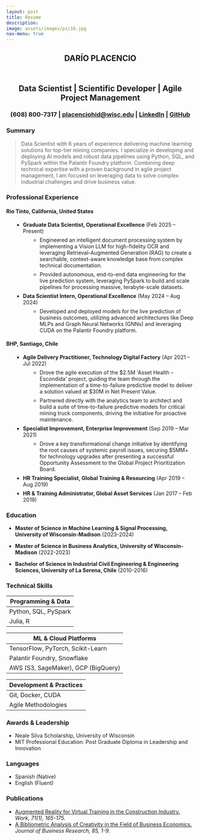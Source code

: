 ```yaml
---
layout: post
title: Resume
description: 
image: assets/images/pic16.jpg
nav-menu: true
---
```


<!-- One -->
<section id="one">
    <div class="inner">
       <header class="major">
          <h1>DARÍO PLACENCIO</h1>
       </header>

<!-- Content -->
<style>
    .centered {
        text-align: center;
    }
    .education-list li, .experience-list li {
        margin-bottom: 1em;
    }
    .experience-list ul {
        margin-top: 0.5em;
        margin-left: 1.5em;
    }
    .experience-list ul li {
        margin-bottom: 0.5em;
    }
</style>
<div class="centered">
    <h2 id="content">Data Scientist | Scientific Developer | Agile Project Management</h2>
    <h3>(608) 800-7317 | <a href="mailto:placenciohid@wisc.edu">placenciohid@wisc.edu</a> | <a href="https://linkedin.com/in/darioplacencio" target="_blank">LinkedIn</a> | <a href="https://placenciohid.github.io" target="_blank">GitHub</a></h3>
</div>

<div class="row">
    <div class="col-12">
        <h3>Summary</h3>
        <blockquote>
            <p>Data Scientist with 6 years of experience delivering machine learning solutions for top-tier mining companies. I specialize in developing and deploying AI models and robust data pipelines using Python, SQL, and PySpark within the Palantir Foundry platform. Combining deep technical expertise with a proven background in agile project management, I am focused on leveraging data to solve complex industrial challenges and drive business value.</p>
        </blockquote>
    </div>
</div>

<div class="row">
    <div class="col-12">
        <h3>Professional Experience</h3>
        <div class="experience-list">
            <h4><b>Rio Tinto, California, United States</b></h4>
            <ul>
                <li>
                    <b>Graduate Data Scientist, Operational Excellence</b> (Feb 2025 – Present)
                    <ul>
                        <li>Engineered an intelligent document processing system by implementing a Vision LLM for high-fidelity OCR and leveraging Retrieval-Augmented Generation (RAG) to create a searchable, context-aware knowledge base from complex technical documentation.</li>
                        <li>Provided autonomous, end-to-end data engineering for the live prediction system, leveraging PySpark to build and scale pipelines for processing massive, terabyte-scale datasets.</li>
                    </ul>
                </li>
                <li>
                    <b>Data Scientist Intern, Operational Excellence</b> (May 2024 – Aug 2024)
                    <ul>
                        <li>Developed and deployed models for the live prediction of business outcomes, utilizing advanced architectures like Deep MLPs and Graph Neural Networks (GNNs) and leveraging CUDA on the Palantir Foundry platform.</li>
                    </ul>
                </li>
            </ul>
            <h4><b>BHP, Santiago, Chile</b></h4>
            <ul>
                <li>
                    <b>Agile Delivery Practitioner, Technology Digital Factory</b> (Apr 2021 – Jul 2022)
                    <ul>
                        <li>Drove the agile execution of the $2.5M 'Asset Health – Escondida' project, guiding the team through the implementation of a time-to-failure predictive model to deliver a solution valued at $30M in Net Present Value.</li>
                        <li>Partnered directly with the analytics team to architect and build a suite of time-to-failure predictive models for critical mining truck components, driving the initiative for proactive maintenance.</li>
                    </ul>
                </li>
                 <li>
                    <b>Specialist Improvement, Enterprise Improvement</b> (Sep 2019 – Mar 2021)
                    <ul>
                        <li>Drove a key transformational change initiative by identifying the root causes of systemic payroll issues, securing $5MM+ for technology upgrades after presenting a successful Opportunity Assessment to the Global Project Prioritization Board.</li>
                    </ul>
                </li>
                <li><b>HR Training Specialist, Global Training & Resourcing</b> (Apr 2019 – Aug 2019)</li>
                <li><b>HR & Training Administrator, Global Asset Services</b> (Jan 2017 – Feb 2019)</li>
            </ul>
        </div>
    </div>
</div>

<div class="row">
    <div class="col-12">
        <h3>Education</h3>
        <ul class="education-list">
            <li><b>Master of Science in Machine Learning & Signal Processing, University of Wisconsin-Madison</b> (2023-2024)</li>
            <li><b>Master of Science in Business Analytics, University of Wisconsin-Madison</b> (2022-2023)</li>
            <li><b>Bachelor of Science in Industrial Civil Engineering & Engineering Sciences, University of La Serena, Chile</b> (2010-2016)</li>
        </ul>
    </div>
</div>

<div class="row">
<h3>Technical Skills</h3>
</div>
<div class="row">
    <div class="4u 12u$(small)">
        <div class="table-wrapper">
            <table>
                <thead><tr><th>Programming & Data</th></tr></thead>
                <tbody>
                    <tr><td>Python, SQL, PySpark</td></tr>
                    <tr><td>Julia, R</td></tr>
                </tbody>
            </table>
        </div>
    </div>
    <div class="4u 12u$(small)">
        <div class="table-wrapper">
            <table>
                <thead><tr><th>ML & Cloud Platforms</th></tr></thead>
                <tbody>
                    <tr><td>TensorFlow, PyTorch, Scikit-Learn</td></tr>
                    <tr><td>Palantir Foundry, Snowflake</td></tr>
                    <tr><td>AWS (S3, SageMaker), GCP (BigQuery)</td></tr>
                </tbody>
            </table>
        </div>
    </div>
    <div class="4u$ 12u$(small)">
        <div class="table-wrapper">
            <table>
                <thead><tr><th>Development & Practices</th></tr></thead>
                <tbody>
                    <tr><td>Git, Docker, CUDA</td></tr>
                    <tr><td>Agile Methodologies</td></tr>
                </tbody>
            </table>
        </div>
    </div>
</div>

<div class="row">
    <div class="col-6 col-12-small">
        <h3>Awards & Leadership</h3>
        <ul>
            <li>Neale Silva Scholarship, University of Wisconsin</li>
            <li>MIT Professional Education: Post Graduate Diploma in Leadership and Innovation</li>
        </ul>
    </div>
    <div class="col-6 col-12-small">
        <h3>Languages</h3>
        <ul>
            <li>Spanish (Native)</li>
            <li>English (Fluent)</li>
        </ul>
    </div>
</div>

<div class="row">
    <div class="col-12">
        <h3>Publications</h3>
        <ul>
            <li><a href="https://content.iospress.com/articles/work/wor205049" target="_blank">Augmented Reality for Virtual Training in the Construction Industry.</a> <em>Work, 71(1), 165-175.</em></li>
            <li><a href="https://doi.org/10.1016/j.jbusres.2017.12.011" target="_blank">A Bibliometric Analysis of Creativity in the Field of Business Economics.</a> <em>Journal of Business Research, 85, 1-9.</em></li>
        </ul>
    </div>
</div>

</div>
</section>
